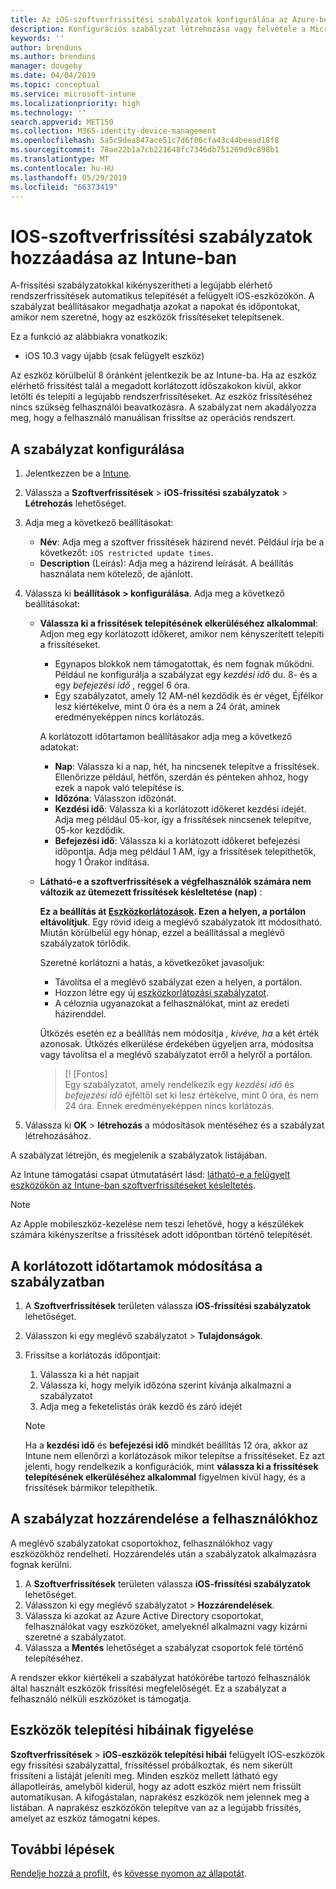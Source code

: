 ```yaml
---
title: Az iOS-szoftverfrissítési szabályzatok konfigurálása az Azure-beli Microsoft Intune-ban | Microsoft Docs
description: Konfigurációs szabályzat létrehozása vagy felvétele a Microsoft Intune-ban, amellyel korlátozhatja, mikor kerüljenek automatikusan telepítésre az Intune által felügyelt, vagy ellenőrzött iOS-eszközök szoftverfrissítései. Megadhatja azokat a dátumokat és időpontokat, amelyeknél nem szeretné, hogy települjenek a frissítések. Ezt a szabályzatot csoportokhoz, felhasználókhoz és eszközökhöz is hozzárendelheti, és ellenőrizheti az esetleges telepítési hibákat is vele.
keywords: ''
author: brenduns
ms.author: brenduns
manager: dougeby
ms.date: 04/04/2019
ms.topic: conceptual
ms.service: microsoft-intune
ms.localizationpriority: high
ms.technology: ''
search.appverid: MET150
ms.collection: M365-identity-device-management
ms.openlocfilehash: 5a5c9dea847ace51c7d6f06cfa43c44beead18f8
ms.sourcegitcommit: 78ae22b1a7cb221648fc7346db751269d9c898b1
ms.translationtype: MT
ms.contentlocale: hu-HU
ms.lasthandoff: 05/29/2019
ms.locfileid: "66373419"
---
```

# <a name="add-ios-software-update-policies-in-intune"></a>IOS-szoftverfrissítési szabályzatok hozzáadása az Intune-ban

A-frissítési szabályzatokkal kikényszerítheti a legújabb elérhető rendszerfrissítések automatikus telepítését a felügyelt iOS-eszközökön. A szabályzat beállításakor megadhatja azokat a napokat és időpontokat, amikor nem szeretné, hogy az eszközök frissítéseket telepítsenek. 

Ez a funkció az alábbiakra vonatkozik:

- iOS 10.3 vagy újabb (csak felügyelt eszköz)

Az eszköz körülbelül 8 óránként jelentkezik be az Intune-ba. Ha az eszköz elérhető frissítést talál a megadott korlátozott időszakokon kívül, akkor letölti és telepíti a legújabb rendszerfrissítéseket. Az eszköz frissítéséhez nincs szükség felhasználói beavatkozásra. A szabályzat nem akadályozza meg, hogy a felhasználó manuálisan frissítse az operációs rendszert.

## <a name="configure-the-policy"></a>A szabályzat konfigurálása

1. Jelentkezzen be a [Intune](https://go.microsoft.com/fwlink/?linkid=2090973).
2. Válassza a **Szoftverfrissítések** > **iOS-frissítési szabályzatok** > **Létrehozás** lehetőséget.
3. Adja meg a következő beállításokat:

    - **Név**: Adja meg a szoftver frissítések házirend nevét. Például írja be a következőt: `iOS restricted update times`.
    - **Description** (Leírás): Adja meg a házirend leírását. A beállítás használata nem kötelező, de ajánlott.

4. Válassza ki **beállítások > konfigurálása**. Adja meg a következő beállításokat:

    - **Válassza ki a frissítések telepítésének elkerüléséhez alkalommal**: Adjon meg egy korlátozott időkeret, amikor nem kényszerített telepíti a frissítéseket. 
      - Egynapos blokkok nem támogatottak, és nem fognak működni. Például ne konfigurálja a szabályzat egy *kezdési idő* du. 8- és a egy *befejezési idő* , reggel 6 óra.
      - Egy szabályzatot, amely 12 AM-nél kezdődik és ér véget, Éjfélkor lesz kiértékelve, mint 0 óra és a nem a 24 órát, aminek eredményeképpen nincs korlátozás.

      A korlátozott időtartamon beállításakor adja meg a következő adatokat:

      - **Nap**: Válassza ki a nap, hét, ha nincsenek telepítve a frissítések. Ellenőrizze például, hétfőn, szerdán és pénteken ahhoz, hogy ezek a napok való telepítése is.
      - **Időzóna**: Válasszon időzónát.
      - **Kezdési idő**: Válassza ki a korlátozott időkeret kezdési idejét. Adja meg például 05-kor, így a frissítések nincsenek telepítve, 05-kor kezdődik.
      - **Befejezési idő**: Válassza ki a korlátozott időkeret befejezési időpontja. Adja meg például 1 AM, így a frissítések telepíthetők, hogy 1 Órakor indítása.

    - **Látható-e a szoftverfrissítések a végfelhasználók számára nem változik az ütemezett frissítések késleltetése (nap)** : 

      **Ez a beállítás át [Eszközkorlátozások](device-restrictions-ios.md#general). Ezen a helyen, a portálon eltávolítjuk**. Egy rövid ideig a meglévő szabályzatok itt módosítható. Miután körülbelül egy hónap, ezzel a beállítással a meglévő szabályzatok törlődik.

      Szeretné korlátozni a hatás, a következőket javasoljuk:
        - Távolítsa el a meglévő szabályzat ezen a helyen, a portálon.
        - Hozzon létre egy új [eszközkorlátozási szabályzatot](device-restrictions-ios.md#general).
        - A céloznia ugyanazokat a felhasználókat, mint az eredeti házirenddel.

      Ütközés esetén ez a beállítás nem módosítja *, kivéve, ha* a két érték azonosak. Ütközés elkerülése érdekében ügyeljen arra, módosítsa vagy távolítsa el a meglévő szabályzatot erről a helyről a portálon.
      > [! [Fontos]  
      > Egy szabályzatot, amely rendelkezik egy *kezdési idő* és *befejezési idő* éjféltől set ki lesz értékelve, mint 0 óra, és nem 24 óra. Ennek eredményeképpen nincs korlátozás.  

5. Válassza ki **OK** > **létrehozás** a módosítások mentéséhez és a szabályzat létrehozásához.

A szabályzat létrejön, és megjelenik a szabályzatok listájában.

Az Intune támogatási csapat útmutatásért lásd: [látható-e a felügyelt eszközökön az Intune-ban szoftverfrissítéseket késleltetés](https://techcommunity.microsoft.com/t5/Intune-Customer-Success/Delaying-visibility-of-software-updates-in-Intune-for-supervised/ba-p/345753).

> [!NOTE]
> Az Apple mobileszköz-kezelése nem teszi lehetővé, hogy a készülékek számára kikényszerítse a frissítések adott időpontban történő telepítését.

## <a name="change-the-restricted-times-for-the-policy"></a>A korlátozott időtartamok módosítása a szabályzatban

1. A **Szoftverfrissítések** területen válassza **iOS-frissítési szabályzatok** lehetőséget.
2. Válasszon ki egy meglévő szabályzatot > **Tulajdonságok**.
3. Frissítse a korlátozás időpontjait:

    1. Válassza ki a hét napjait
    2. Válassza ki, hogy melyik időzóna szerint kívánja alkalmazni a szabályzatot
    3. Adja meg a feketelistás órák kezdő és záró idejét

    > [!NOTE]
    > Ha a **kezdési idő** és **befejezési idő** mindkét beállítás 12 óra, akkor az Intune nem ellenőrzi a korlátozások mikor telepítse a frissítéseket. Ez azt jelenti, hogy rendelkezik a konfigurációk, mint **válassza ki a frissítések telepítésének elkerüléséhez alkalommal** figyelmen kívül hagy, és a frissítések bármikor telepíthetik.  

## <a name="assign-the-policy-to-users"></a>A szabályzat hozzárendelése a felhasználókhoz

A meglévő szabályzatokat csoportokhoz, felhasználókhoz vagy eszközökhöz rendelheti. Hozzárendelés után a szabályzatok alkalmazásra fognak kerülni.

1. A **Szoftverfrissítések** területen válassza **iOS-frissítési szabályzatok** lehetőséget.
2. Válasszon ki egy meglévő szabályzatot > **Hozzárendelések**. 
3. Válassza ki azokat az Azure Active Directory csoportokat, felhasználókat vagy eszközöket, amelyeknél alkalmazni vagy kizárni szeretné a szabályzatot.
4. Válassza a **Mentés** lehetőséget a szabályzat csoportok felé történő telepítéséhez.

A rendszer ekkor kiértékeli a szabályzat hatókörébe tartozó felhasználók által használt eszközök frissítési megfelelőségét. Ez a szabályzat a felhasználó nélküli eszközöket is támogatja.

## <a name="monitor-device-installation-failures"></a>Eszközök telepítési hibáinak figyelése
<!-- 1352223 -->
**Szoftverfrissítések** > **iOS-eszközök telepítési hibái** felügyelt IOS-eszközök egy frissítési szabályzattal, frissítéssel próbálkoztak, és nem sikerült frissíteni a listáját jeleníti meg. Minden eszköz mellett látható egy állapotleírás, amelyből kiderül, hogy az adott eszköz miért nem frissült automatikusan. A kifogástalan, naprakész eszközök nem jelennek meg a listában. A naprakész eszközökön telepítve van az a legújabb frissítés, amelyet az eszköz támogatni képes.

## <a name="next-steps"></a>További lépések

[Rendelje hozzá a profilt](device-profile-assign.md), és [kövesse nyomon az állapotát](device-profile-monitor.md).
